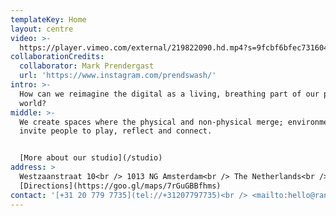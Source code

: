 ```yaml
---
templateKey: Home
layout: centre
video: >-
  https://player.vimeo.com/external/219822090.hd.mp4?s=9fcbf6bfec731604e4b4d29e278e676848c2ac20&profile_id=119
collaborationCredits:
  collaborator: Mark Prendergast
  url: 'https://www.instagram.com/prendswash/'
intro: >-
  How can we reimagine the digital as a living, breathing part of our physical
  world?
middle: >-
  We create spaces where the physical and non-physical merge; environments that
  invite people to play, reflect and connect.


  [More about our studio](/studio)
address: >
  Westzaanstraat 10<br /> 1013 NG Amsterdam<br /> The Netherlands<br />
  [Directions](https://goo.gl/maps/7rGuGBBfhms)
contact: '[+31 20 779 7735](tel://+31207797735)<br /> <mailto:hello@random.studio>'
---
```



